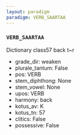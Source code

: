 ```yaml
---
layout: paradigm
paradigm: VERB_SAARTAA
---
```

### ` VERB_SAARTAA `

Dictionary class57 back t~r
* grade_dir: weaken
* plurale_tantum: False
* pos: VERB
* stem_diphthong: None
* stem_vowel: None
* upos: VERB
* harmony: back
* kotus_av: K
* kotus_tn: 57
* clitics: False
* possessive: False
